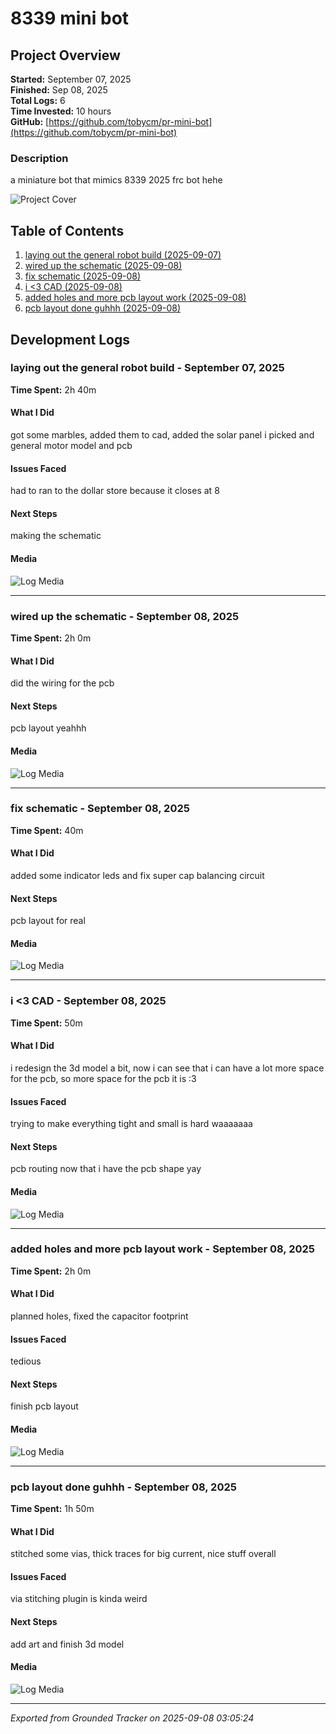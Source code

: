 # 8339 mini bot

## Project Overview

**Started:** September 07, 2025  
**Finished:** Sep 08, 2025  
**Total Logs:** 6  
**Time Invested:** 10 hours  
**GitHub:** [https://github.com/tobycm/pr-mini-bot](https://github.com/tobycm/pr-mini-bot)

### Description

a miniature bot that mimics 8339 2025 frc bot hehe

![Project Cover](https://hc-cdn.hel1.your-objectstorage.com/s/v3/3b355f0d2d7458b941eebc244e07dc835365f2c6_tmpad4lpgac.png)

## Table of Contents

1. [laying out the general robot build (2025-09-07)](#laying-out-the-general-robot-build-2025-09-07)
2. [wired up the schematic (2025-09-08)](#wired-up-the-schematic-2025-09-08)
3. [fix schematic (2025-09-08)](#fix-schematic-2025-09-08)
4. [i <3 CAD (2025-09-08)](#i-<3-cad-2025-09-08)
5. [added holes and more pcb layout work (2025-09-08)](#added-holes-and-more-pcb-layout-work-2025-09-08)
6. [pcb layout done guhhh (2025-09-08)](#pcb-layout-done-guhhh-2025-09-08)

## Development Logs

### laying out the general robot build - September 07, 2025 <a id="laying-out-the-general-robot-build-2025-09-07"></a>

**Time Spent:** 2h 40m

#### What I Did

got some marbles, added them to cad, added the solar panel i picked and general motor model and pcb

#### Issues Faced

had to ran to the dollar store because it closes at 8

#### Next Steps

making the schematic

#### Media

![Log Media](https://hc-cdn.hel1.your-objectstorage.com/s/v3/ede4efa8b4ccea0894ff3505d59ed31ce4f36350_tmp2rsaycx0.png)

---

### wired up the schematic - September 08, 2025 <a id="wired-up-the-schematic-2025-09-08"></a>

**Time Spent:** 2h 0m

#### What I Did

did the wiring for the pcb

#### Next Steps

pcb layout yeahhh

#### Media

![Log Media](https://hc-cdn.hel1.your-objectstorage.com/s/v3/d71484b99953a464161d1c8d9c05efea965a7a3c_tmpimkpdjko.png)

---

### fix schematic - September 08, 2025 <a id="fix-schematic-2025-09-08"></a>

**Time Spent:** 40m

#### What I Did

added some indicator leds and fix super cap balancing circuit

#### Next Steps

pcb layout for real

#### Media

![Log Media](https://hc-cdn.hel1.your-objectstorage.com/s/v3/ca10d18ea5417bb506246fc077fa0d84a205efff_tmp6olgvi4k.png)

---

### i <3 CAD - September 08, 2025 <a id="i-<3-cad-2025-09-08"></a>

**Time Spent:** 50m

#### What I Did

i redesign the 3d model a bit, now i can see that i can have a lot more space for the pcb, so more space for the pcb it is :3

#### Issues Faced

trying to make everything tight and small is hard waaaaaaa

#### Next Steps

pcb routing now that i have the pcb shape yay

#### Media

![Log Media](https://hc-cdn.hel1.your-objectstorage.com/s/v3/104a8b2cd8cb16d0f91e1ecbf0362143a5d4ef8d_tmpqyyyt_j9.png)

---

### added holes and more pcb layout work - September 08, 2025 <a id="added-holes-and-more-pcb-layout-work-2025-09-08"></a>

**Time Spent:** 2h 0m

#### What I Did

planned holes, fixed the capacitor footprint

#### Issues Faced

tedious

#### Next Steps

finish pcb layout

#### Media

![Log Media](https://hc-cdn.hel1.your-objectstorage.com/s/v3/d48de5ffc0c23e6e66e6b468468c88c931f9888e_tmp5t8kf70n.png)

---

### pcb layout done guhhh - September 08, 2025 <a id="pcb-layout-done-guhhh-2025-09-08"></a>

**Time Spent:** 1h 50m

#### What I Did

stitched some vias, thick traces for big current, nice stuff overall

#### Issues Faced

via stitching plugin is kinda weird

#### Next Steps

add art and finish 3d model

#### Media

![Log Media](https://hc-cdn.hel1.your-objectstorage.com/s/v3/bde22a4e77b7afcb4dcd666b703720c5c3c3eaf6_tmpwur0tdxk.png)

---

*Exported from Grounded Tracker on 2025-09-08 03:05:24*
